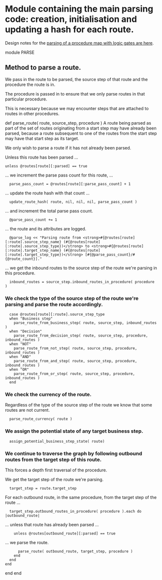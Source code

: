 # Module containing the main parsing code: creation, initialisation and updating a hash for each route.

Design notes for the [parsing of a procedure map with logic gates are here](https://ukparliament.github.io/ontologies/procedure/flowcharts/meta/design-notes/#procedure-maps-with-logic-gates).

module PARSE
## Method to parse a route.

We pass in the route to be parsed, the source step of that route and the procedure the route is in.

The procedure is passed in to ensure that we only parse routes in that particular procedure.

This is necessary because we may encounter steps that are attached to routes in other procedures.

   def parse_route( route, source_step, procedure )
A route being parsed as part of the set of routes originating from a start step may have already been parsed, because a route subsequent to one of the routes from the start step may have that start step as its target.

We only wish to parse a route if it has not already been parsed.

Unless this route has been parsed ...

    unless @routes[route][:parsed] == true
... we increment the parse pass count for this route, ...

      parse_pass_count = @routes[route][:parse_pass_count] + 1
... update the route hash with that count ...

      update_route_hash( route, nil, nil, nil, parse_pass_count )
... and increment the total parse pass count.

      @parse_pass_count += 1
... the route and its attributes are logged.

      @parse_log << "Parsing route from <strong>#{@routes[route][:route].source_step_name} (#{@routes[route][:route].source_step_type})</strong> to <strong>#{@routes[route][:route].target_step_name} (#{@routes[route][:route].target_step_type})</strong> [#{@parse_pass_count}/#{@route_count}]."
... we get the inbound routes to the source step of the route we're parsing in this procedure.

      inbound_routes = source_step.inbound_routes_in_procedure( procedure )
### We check the type of the source step of the route we're parsing and parse the route accordingly.

      case @routes[route][:route].source_step_type
      when "Business step"
        parse_route_from_business_step( route, source_step, inbound_routes )
      when "Decision"
        parse_route_from_decision_step( route, source_step, procedure, inbound_routes )
      when "NOT"
        parse_route_from_not_step( route, source_step, procedure, inbound_routes )
      when "AND"
        parse_route_from_and_step( route, source_step, procedure, inbound_routes )
      when "OR"
        parse_route_from_or_step( route, source_step, procedure, inbound_routes )
      end
### We check the currency of the route.

Regardless of the type of the source step of the route we know that some routes are not current.

      parse_route_currency( route )
### We assign the potential state of any target business step.

      assign_potential_business_step_state( route)
### We continue to traverse the graph by following outbound routes from the target step of this route.

This forces a depth first traversal of the procedure.

We get the target step of the route we're parsing.

      target_step = route.target_step
For each outbound route, in the same procedure, from the target step of the route ...

      target_step.outbound_routes_in_procedure( procedure ).each do |outbound_route|
... unless that route has already been parsed ...

        unless @routes[outbound_route][:parsed] == true
... we parse the route.

          parse_route( outbound_route, target_step, procedure )
        end
      end
    end
  end
end